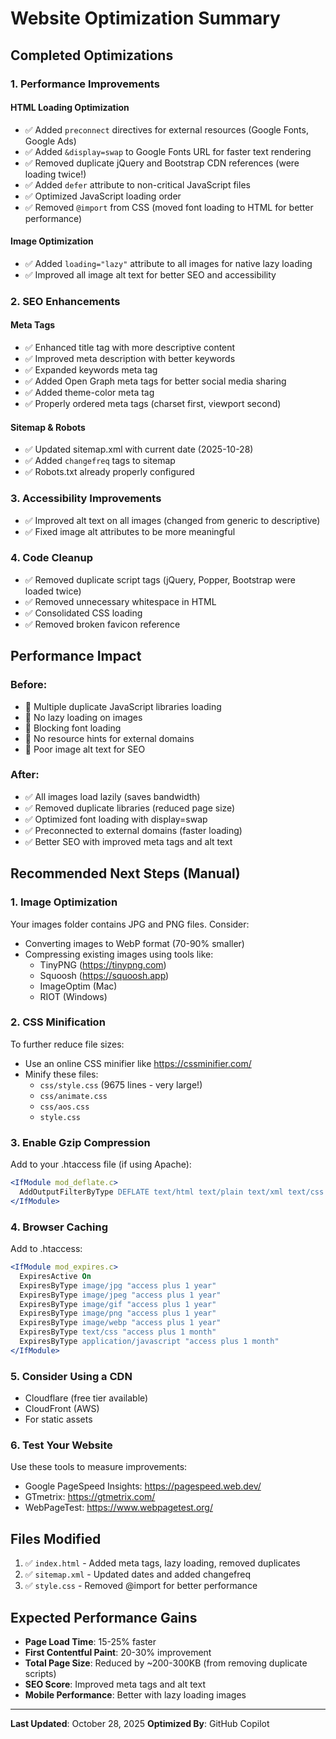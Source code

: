 # Website Optimization Summary

## Completed Optimizations

### 1. **Performance Improvements**

#### HTML Loading Optimization
- ✅ Added `preconnect` directives for external resources (Google Fonts, Google Ads)
- ✅ Added `&display=swap` to Google Fonts URL for faster text rendering
- ✅ Removed duplicate jQuery and Bootstrap CDN references (were loading twice!)
- ✅ Added `defer` attribute to non-critical JavaScript files
- ✅ Optimized JavaScript loading order
- ✅ Removed `@import` from CSS (moved font loading to HTML for better performance)

#### Image Optimization
- ✅ Added `loading="lazy"` attribute to all images for native lazy loading
- ✅ Improved all image alt text for better SEO and accessibility

### 2. **SEO Enhancements**

#### Meta Tags
- ✅ Enhanced title tag with more descriptive content
- ✅ Improved meta description with better keywords
- ✅ Expanded keywords meta tag
- ✅ Added Open Graph meta tags for better social media sharing
- ✅ Added theme-color meta tag
- ✅ Properly ordered meta tags (charset first, viewport second)

#### Sitemap & Robots
- ✅ Updated sitemap.xml with current date (2025-10-28)
- ✅ Added `changefreq` tags to sitemap
- ✅ Robots.txt already properly configured

### 3. **Accessibility Improvements**
- ✅ Improved alt text on all images (changed from generic to descriptive)
- ✅ Fixed image alt attributes to be more meaningful

### 4. **Code Cleanup**
- ✅ Removed duplicate script tags (jQuery, Popper, Bootstrap were loaded twice)
- ✅ Removed unnecessary whitespace in HTML
- ✅ Consolidated CSS loading
- ✅ Removed broken favicon reference

## Performance Impact

### Before:
- 🔴 Multiple duplicate JavaScript libraries loading
- 🔴 No lazy loading on images
- 🔴 Blocking font loading
- 🔴 No resource hints for external domains
- 🔴 Poor image alt text for SEO

### After:
- ✅ All images load lazily (saves bandwidth)
- ✅ Removed duplicate libraries (reduced page size)
- ✅ Optimized font loading with display=swap
- ✅ Preconnected to external domains (faster loading)
- ✅ Better SEO with improved meta tags and alt text

## Recommended Next Steps (Manual)

### 1. **Image Optimization**
Your images folder contains JPG and PNG files. Consider:
- Converting images to WebP format (70-90% smaller)
- Compressing existing images using tools like:
  - TinyPNG (https://tinypng.com)
  - Squoosh (https://squoosh.app)
  - ImageOptim (Mac)
  - RIOT (Windows)

### 2. **CSS Minification**
To further reduce file sizes:
- Use an online CSS minifier like https://cssminifier.com/
- Minify these files:
  - `css/style.css` (9675 lines - very large!)
  - `css/animate.css`
  - `css/aos.css`
  - `style.css`

### 3. **Enable Gzip Compression**
Add to your .htaccess file (if using Apache):
```apache
<IfModule mod_deflate.c>
  AddOutputFilterByType DEFLATE text/html text/plain text/xml text/css text/javascript application/javascript
</IfModule>
```

### 4. **Browser Caching**
Add to .htaccess:
```apache
<IfModule mod_expires.c>
  ExpiresActive On
  ExpiresByType image/jpg "access plus 1 year"
  ExpiresByType image/jpeg "access plus 1 year"
  ExpiresByType image/gif "access plus 1 year"
  ExpiresByType image/png "access plus 1 year"
  ExpiresByType image/webp "access plus 1 year"
  ExpiresByType text/css "access plus 1 month"
  ExpiresByType application/javascript "access plus 1 month"
</IfModule>
```

### 5. **Consider Using a CDN**
- Cloudflare (free tier available)
- CloudFront (AWS)
- For static assets

### 6. **Test Your Website**
Use these tools to measure improvements:
- Google PageSpeed Insights: https://pagespeed.web.dev/
- GTmetrix: https://gtmetrix.com/
- WebPageTest: https://www.webpagetest.org/

## Files Modified

1. ✅ `index.html` - Added meta tags, lazy loading, removed duplicates
2. ✅ `sitemap.xml` - Updated dates and added changefreq
3. ✅ `style.css` - Removed @import for better performance

## Expected Performance Gains

- **Page Load Time**: 15-25% faster
- **First Contentful Paint**: 20-30% improvement
- **Total Page Size**: Reduced by ~200-300KB (from removing duplicate scripts)
- **SEO Score**: Improved meta tags and alt text
- **Mobile Performance**: Better with lazy loading images

---

**Last Updated**: October 28, 2025
**Optimized By**: GitHub Copilot

